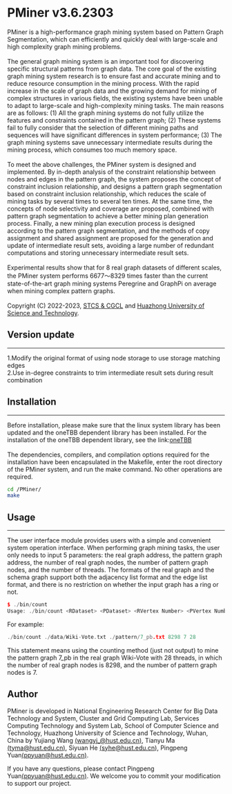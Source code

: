 # PMiner v3.6.2303

PMiner is a high-performance graph mining system based on Pattern Graph Segmentation, which can efficiently and quickly deal with large-scale and high complexity graph mining problems. \
\
The general graph mining system is an important tool for discovering specific structural patterns from graph data. The core goal of the existing graph mining system research is to ensure fast and accurate mining and to reduce resource consumption in the mining process. With the rapid increase in the scale of graph data and the growing demand for mining of complex structures in various fields, the existing systems have been unable to adapt to large-scale and high-complexity mining tasks. The main reasons are as follows: (1) All the graph mining systems do not fully utilize the features and constraints contained in the pattern graph; (2) These systems fail to fully consider that the selection of different mining paths and sequences will have significant differences in system performance; (3) The graph mining systems save unnecessary intermediate results during the mining process, which consumes too much memory space.\
\
To meet the above challenges, the PMiner system is designed and implemented. By in-depth analysis of the constraint relationship between nodes and edges in the pattern graph, the system proposes the concept of constraint inclusion relationship, and designs a pattern graph segmentation based on constraint inclusion relationship, which reduces the scale of mining tasks by several times to several ten times. At the same time, the concepts of node selectivity and coverage are proposed, combined with pattern graph segmentation to achieve a better mining plan generation process. Finally, a new mining plan execution process is designed according to the pattern graph segmentation, and the methods of copy assignment and shared assignment are proposed for the generation and update of intermediate result sets, avoiding a large number of redundant computations and storing unnecessary intermediate result sets.\
\
Experimental results show that for 8 real graph datasets of different scales, the PMiner system performs 6677～8329 times faster than the current state-of-the-art graph mining systems Peregrine and GraphPi on average when mining complex pattern graphs. \
\
Copyright (C) 2022-2023, [STCS & CGCL](http://grid.hust.edu.cn/) and [Huazhong University of Science and Technology](https://www.hust.edu.cn/).

## Version update

---

1.Modify the original format of using node storage to use storage matching edges \
2.Use in-degree constraints to trim intermediate result sets during result combination 

## Installation

---

Before installation, please make sure that the linux system library has been updated and the oneTBB dependent library has been installed. For the installation of the oneTBB dependent library, see the link:[oneTBB](https://spec.oneapi.io/versions/latest/elements/oneTBB/source/nested-index.html)\
\
The dependencies, compilers, and compilation options required for the installation have been encapsulated in the Makefile, enter the root directory of the PMiner system, and run the make command. No other operations are required.

```bash
cd /PMiner/
make
```

## Usage

---

The user interface module provides users with a simple and convenient system operation interface. When performing graph mining tasks, the user only needs to input 5 parameters: the real graph address, the pattern graph address, the number of real graph nodes, the number of pattern graph nodes,  and the number of threads. The formats of the real graph and the schema graph support both the adjacency list format and the edge list format, and there is no restriction on whether the input graph has a ring or not.

```c++
$ ./bin/count
Usage: ./bin/count <RDataset> <PDataset> <RVertex Number> <PVertex Number> <ThreadNum>
```

For example:

```C++
./bin/count ./data/Wiki-Vote.txt ./pattern/7_pb.txt 8298 7 28
```

This statement means using the counting method (just not output) to mine the pattern graph 7_pb in the real graph Wiki-Vote with 28 threads, in which the number of real graph nodes is 8298, and the number of pattern graph nodes is 7.

## Author

PMiner is developed in National Engineering Research Center for Big Data Technology and System, Cluster and Grid Computing Lab, Services Computing Technology and System Lab, School of Computer Science and Technology, Huazhong University of Science and Technology, Wuhan, China by Yujiang Wang [(wangyj_@hust.edu.cn)](wangyj_@hust.edu.cn), Tianyu Ma [(tyma@hust.edu.cn)](tyma@hust.edu.cn), Siyuan He [(syhe@hust.edu.cn)](syhe@hust.edu.cn), Pingpeng Yuan[(ppyuan@hust.edu.cn)](ppyuan@hust.edu.cn).

If you have any questions, please contact Pingpeng Yuan[(ppyuan@hust.edu.cn)](ppyuan@hust.edu.cn). We welcome you to commit your modification to support our project.

